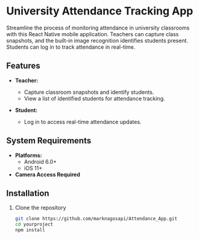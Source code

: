 # University Attendance Tracking App

Streamline the process of monitoring attendance in university classrooms with this React Native mobile application. Teachers can capture class snapshots, and the built-in image recognition identifies students present. Students can log in to track attendance in real-time.

## Features
- **Teacher:**
  - Capture classroom snapshots and identify students.
  - View a list of identified students for attendance tracking.

- **Student:**
  - Log in to access real-time attendance updates.

## System Requirements
- **Platforms:**
  - Android 6.0+
  - iOS 11+
- **Camera Access Required**

## Installation
1. Clone the repository
   ```bash
   git clone https://github.com/marknagosapi/Attendance_App.git
   cd yourproject
   npm install



